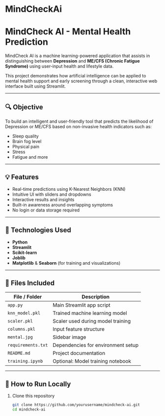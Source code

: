 # MindCheckAi

# MindCheck AI - Mental Health Prediction

MindCheck AI is a machine learning-powered application that assists in distinguishing between **Depression** and **ME/CFS (Chronic Fatigue Syndrome)** using user-input health and lifestyle data.

This project demonstrates how artificial intelligence can be applied to mental health support and early screening through a clean, interactive web interface built using Streamlit.

---

## 🔍 Objective

To build an intelligent and user-friendly tool that predicts the likelihood of Depression or ME/CFS based on non-invasive health indicators such as:

- Sleep quality
- Brain fog level
- Physical pain
- Stress
- Fatigue and more

---

## 💡 Features

- Real-time predictions using K-Nearest Neighbors (KNN)
- Intuitive UI with sliders and dropdowns
- Interactive results and insights
- Built-in awareness around overlapping symptoms
- No login or data storage required

---

## 🧠 Technologies Used

- **Python**
- **Streamlit**
- **Scikit-learn**
- **Joblib**
- **Matplotlib** & **Seaborn** (for training and visualizations)

---

## 📁 Files Included

| File / Folder         | Description |
|-----------------------|-------------|
| `app.py`              | Main Streamlit app script |
| `knn_model.pkl`       | Trained machine learning model |
| `scaler.pkl`          | Scaler used during model training |
| `columns.pkl`         | Input feature structure |
| `mental.jpg`          | Sidebar image |
| `requirements.txt`    | Dependencies for environment setup |
| `README.md`           | Project documentation |
| `training.ipynb`      | Optional: Model training notebook |

---

## 🚀 How to Run Locally

1. Clone this repository  
   ```bash
   git clone https://github.com/yourusername/mindcheck-ai.git
   cd mindcheck-ai
